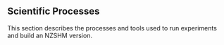 ## Scientific Processes
 
This section describes the processes and tools used to run experiments and build an NZSHM version.